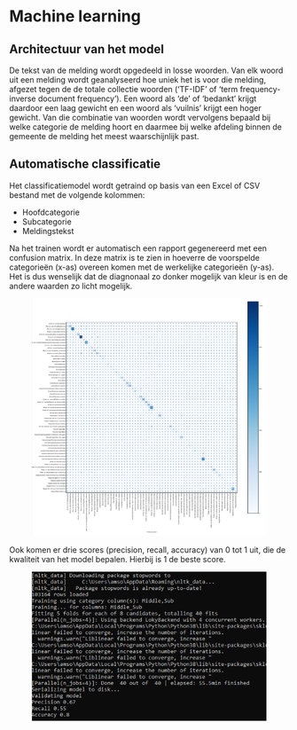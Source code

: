 # Machine learning

## Architectuur van het model&#x20;

De tekst van de melding wordt opgedeeld in losse woorden. Van elk woord uit een melding wordt geanalyseerd hoe uniek het is voor die melding, afgezet tegen de de totale collectie woorden (‘TF-IDF’ of ‘term frequency-inverse document frequency’). Een woord als ‘de’ of ‘bedankt’ krijgt daardoor een laag gewicht en een woord als ‘vuilnis’ krijgt een hoger gewicht. Van die combinatie van woorden wordt vervolgens bepaald bij welke categorie de melding hoort en daarmee bij welke afdeling binnen de gemeente de melding het meest waarschijnlijk past.

## Automatische classificatie

Het classificatiemodel wordt getraind op basis van een Excel of CSV bestand met de volgende kolommen:

* Hoofdcategorie
* Subcategorie
* Meldingstekst

Na het trainen wordt er automatisch een rapport gegenereerd met een confusion matrix. In deze matrix is te zien in hoeverre de voorspelde categorieën (x-as) overeen komen met de werkelijke categorieën (y-as). Het is dus wenselijk dat de diagnonaal zo donker mogelijk van kleur is en de andere waarden zo licht mogelijk.

<figure><img src="../.gitbook/assets/image (250).png" alt=""><figcaption></figcaption></figure>

Ook komen er drie scores (precision, recall, accuracy) van 0 tot 1 uit, die de kwaliteit van het model bepalen. Hierbij is 1 de beste score.

<figure><img src="../.gitbook/assets/image (249).png" alt=""><figcaption></figcaption></figure>

